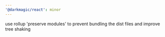 ```yaml
---
'@darkmagic/react': minor
---
```


use rollup 'preserve modules' to prevent bundling the dist files and improve tree shaking
